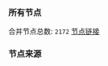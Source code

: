 ### 所有节点
合并节点总数: `2172`
[节点链接](https://raw.githubusercontent.com/rzhy1/11/master/sub/sub_merge_base64.txt)

### 节点来源